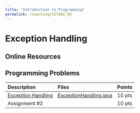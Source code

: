 ```yaml
---
title: "Introduction to Programming"
permalink: /teaching/CET402_06
---
```


# Exception Handling

## Online Resources

## Programming Problems

| Description   | Files | Points |
| :------------ | :---- |:----- |
| [Exception Handling](/files/CET402/06_ExceptionHandling.pdf) | [ExceptionHandling.java](/files/CET402/ExceptionHandling.java)       | 10 pts |
| Assignment #2 |       | 10 pts |

